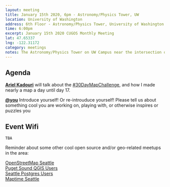 ```yaml
---
layout: meeting
title: January 15th 2020, 6pm - Astronomy/Physics Tower, UW
location: University of Washington
address: 6th Floor - Astronomy/Physics Tower, University of Washington Main Campus
time: 6:00pm
excerpt: January 15th 2020 CUGOS Monthly Meeting
lat: 47.65337
lng: -122.31172
category: meetings
notes: The Astronomy/Physics Tower on UW Campus near the intersection of 15th Ave NE and NE Pacific St.
---
```


## Agenda  

**[Ariel Kadouri](https://arielsartistry.com/)** will talk about the [#30DayMapChallenge](https://twitter.com/hashtag/30DayMapChallenge), and how I made nearly a map a day until day 17.

**[@you](http://cugos.org/people/)** Introduce yourself! Or re-introuduce yourself! Please tell us about something cool you are working on, playing with, or otherwise inspires or puzzles you

## Event Wifi
```
TBA
```

Reminder about some other cool open source and/or geo-related meetups in the area:
  
[OpenStreetMap Seattle](https://www.meetup.com/OpenStreetMap-Seattle/)  
[Puget Sound QGIS Users](https://www.meetup.com/Puget-Sound-QGIS-Users-Group/)  
[Seattle Postgres Users](https://www.meetup.com/Seattle-Postgres/)  
[Maptime Seattle](https://www.meetup.com/MaptimeSEA/)  
